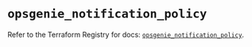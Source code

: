 # `opsgenie_notification_policy`

Refer to the Terraform Registry for docs: [`opsgenie_notification_policy`](https://registry.terraform.io/providers/opsgenie/opsgenie/0.6.35/docs/resources/notification_policy).
